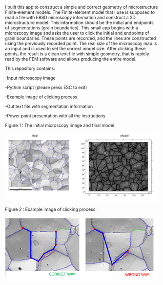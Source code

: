 I built this app to construct a simple and correct geometry of microstructure Finite-element models.
The Finite-element model that I use is supposed to read a file with EBSD microscopy information and construct a 2D microstructure model. 
This information should be the initial and endpoints of segmentations (grain boundaries).
This small app begins with a microscopy image and asks the user to click the initial and endpoints of grain boundaries. 
These points are recorded, and the lines are constructed using the previously recorded point. 
The real size of the microscopy map is an input and is used to set the correct model size. 
After clicking these points, the result is a clean text file with simple geometry, that is rapidly read by the FEM software and allows producing the entire model.

This repository contains:

-Input microscopy image

-Python script (please press ESC to exit)

-Example image of clicking process

-Out text file with segmentation information

-Power point presentation with all the instructions





Figure 1 : The initial microscopy image and final model.

![Fig.1](https://github.com/amandaventurac/Segmentation_Python_App/blob/master/real_and_model.png?raw=true)


Figure 2 : Example image of clicking process.

![Fig.2](https://github.com/amandaventurac/Segmentation_Python_App/blob/master/clicking_process.png?raw=true)



